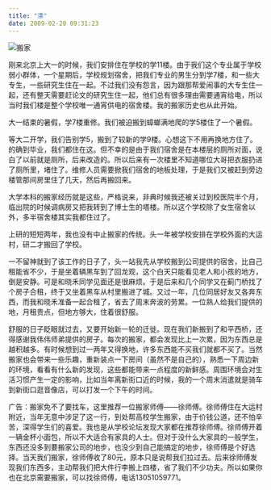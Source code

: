 ```yaml
---
title: "漂"
date: 2009-02-20 09:31:23
---
```


![搬家](../../../images/2009/move.jpg "搬家") 

刚来北京上大一的时候，我们安排住在学校的学11楼。由于我们这个专业属于学校弱小群体，一个星期后，学校规划宿舍，把我们专业的男生分到学7楼，和一些大专生，一些研究生住在一起。不过我们没有怨言，因为跟那帮爱闹事的大专生住一起，还有整天需要赶论文的研究生住一起，他们总有很多理由需要通宵给电，所以当时我们楼是整个学校唯一通宵供电的宿舍楼。我的搬家历史也从此开始。 

大一结束的暑假，学7楼重修。我们被迫搬到蟑螂满地爬的学5楼住了一个暑假。

等大二开学，我们告别学5，搬到了较新的学9楼。心想这下不用再换地方住了。的确到毕业，我们都住在这。但不幸的是由于我们宿舍是在本楼层的厕所对面，说白了以前就是厕所，后来改造的。所以后来有一次楼里不知道哪位大哥把衣服扔进了厕所里，堵住了。维修人员需要掀我们宿舍的地板处理，于是我们又被赶到旁边楼管那间房里住了几天，然后再搬回来。

大学本科的搬家经历就是这些，严格说来，非典时候我还被关过到校医院半个月，临出院的时候调病房又把我转到了博士生的塔楼。所以这个学校除了女生宿舍以外，多半宿舍楼其实我都住过了。 

上研的短短两年，我也没有中止搬家的传统。头一年被学校安排在学校外面的大运村，研二才搬回了学校。 

一不留神就到了该工作的日子了，头一站我先从学校搬到公司提供的宿舍，比自己租能省不少，于是坐着辆黑车到了回龙观，这个白天只能看见老人和小孩的地方，倒是安静。可是和晓禾同学见面还是很麻烦。于是后来和几个同学又在蓟门桥找了个房子合租，终于又坐着黑车从村里搬进了城。又过一年，几位同居好友又各奔东西，而我和晓禾准备一起合租了，省去了周末奔波的劳累。一位熟人给我们提供的地，月租贵点，但地方够大，住着很舒服。 

舒服的日子眨眼就过去，又要开始新一轮的迁徙。现在我们新搬到了和平西桥，还得感谢我伟伟师弟提供的房子。每次的搬家，都会发现比上一次累，因为东西总是越积越多。有时候想到过一两年又得换地，许多东西能不买我们就都不买了。当然搬家也会带来一些乐趣，重新装点一下房间（虽然不是自己的），熟悉一下周边新的环境，看看有什么新的发现，这些都能带来一点程度的新鲜感。周围环境会对生活习惯产生一定的影响，比如当年离新街口近的时候，我的一个周末消遣就是骑车到新街口逛音像店，可以打发一个下午的时间。 

广告：搬家免不了要找车，这里推荐一位搬家师傅——徐师傅。徐师傅住在大运村附近，当年无意中涉足了这一行，到处帮高校学生搬家，由于价钱公道，还不怕辛苦，深得学生们的喜爱。我也是从学校论坛发现大家都在推荐徐师傅。徐师傅开着一辆金杯小面包，所以不大适合有家具的人士。但对于没什么大家具的一般学生，东西还没多到要搬家公司的地步，也没少到自己能搞定的地步，徐师傅是个好选择。当天我们搬家，徐师傅收了80元，原本只是说帮我们拉过去。后来徐师傅发现我们东西多，主动帮我们把大件行李搬上四楼，省了我们不少功夫。所以如果你也在北京需要搬家，可以找徐师傅，电话13051059771。